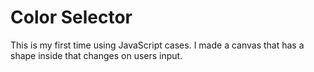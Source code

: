 # Color Selector
This is my first time using JavaScript cases. I made a canvas that has a shape inside that changes on users input.
